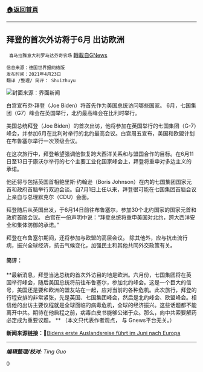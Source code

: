 ###  [:house:返回首頁](https://github.com/ourhimalayas/txt)
---

## 拜登的首次外访将于6月 出访欧洲
` 喜马拉雅意大利罗马达芬奇农场` [轉載自GNews](https://gnews.org/zh-hans/1132244/)

```
信息来源：德国世界报网络版  
发布时间：2021年4月23日
翻译 /整理/ 简评： Shuizhuyu
```


![]()![](https://gnews.org/wp-content/uploads/2021/04/161266703535725500_a640x364.jpg)封面来源：界面新闻

白宫宣布乔·拜登（Joe Biden）将首先作为美国总统访问哪些国家。 6月，七国集团（G7）峰会在英国举行，北约最高峰会在比利时举行。

美国总统拜登（Joe Biden）的首次出访，他将参加在英国举行的七国集团（G-7）峰会，并参加6月在比利时举行的北约最高会议。白宫周五宣布，美国和欧盟计划在布鲁塞尔举行一次顶级会议。

在这次旅行中，拜登希望强调他恢复跨大西洋关系和与盟国合作的目标。在6月11日至13日于康沃尔举行的七个主要工业化国家峰会上，拜登将重申对多边主义的承诺。

他还将与包括英国首相鲍里斯·约翰逊（Boris Johnson）在内的七国集团国家元首和政府首脑举行双边会谈。自7月1日上任以来，拜登很可能在七国集团首脑会议上亲自与总理默克尔（CDU）会面。

拜登随后从英国出发，于6月14日前往布鲁塞尔，参加30个北约国家的国家元首和政府首脑会议。 白宫在一份声明中说：“拜登总统将重申美国对北约，跨大西洋安全和集体防御的承诺。”

拜登在布鲁塞尔期间，还将参加与欧盟的高层会议。 除其他外，应与抗击流行病，振兴全球经济，抗击气候变化，加强民主和其他共同外交政策有关。

#### **简评：**

**最新消息，拜登当选总统的首次外访目的地是欧洲。六月份，七国集团将在英国举行峰会，随后美国总统将前往布鲁塞尔，参加北约峰会。这是一个巨大的信号，美国还是要和欧洲的盟友站在一起，应对当前的各种危机。此次旅行，拜登的行程安排的非常紧张，先是英国、七国集团峰会，然后是北约峰会、欧盟峰会。相信他的出访主要议程就是全球面临的病毒危机，全球的经济振兴。这些话题都不能离开中共。期待在他启程之前，病毒白皮书能够公诸于众。那么，向中共索要解药必定成为重要议题。 **
（本文只代表作者观点， 与 Gnews平台无关。）

**新闻来源链接：**🔗[Bidens erste Auslandsreise führt im Juni nach Europa](https://www.welt.de/politik/ausland/article230620531/Joe-Biden-Erste-Auslandsreise-als-US-Praesident-fuehrt-nach-Europa.html?cid=onsite.onsitesearch)

* * *

***编辑整理/校对:** Ting Guo*

0
